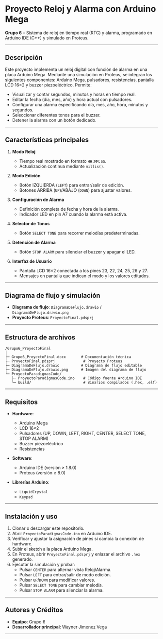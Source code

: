 
# Proyecto Reloj y Alarma con Arduino Mega

**Grupo 6** – Sistema de reloj en tiempo real (RTC) y alarma, programado en Arduino IDE (C++) y simulado en Proteus.

---

## Descripción

Este proyecto implementa un reloj digital con función de alarma en una placa Arduino Mega. Mediante una simulación en Proteus, se integran los siguientes componentes: Arduino Mega, pulsadores, resistencias, pantalla LCD 16×2 y buzzer piezoeléctrico. Permite:

- Visualizar y contar segundos, minutos y horas en tiempo real.
- Editar la fecha (día, mes, año) y hora actual con pulsadores.
- Configurar una alarma especificando día, mes, año, hora, minutos y segundos.
- Seleccionar diferentes tonos para el buzzer.
- Detener la alarma con un botón dedicado.

---

## Características principales

1. **Modo Reloj**  
   - Tiempo real mostrado en formato `HH:MM:SS`.  
   - Actualización continua mediante `millis()`.

2. **Modo Edición**  
   - Botón IZQUIERDA (`LEFT`) para entrar/salir de edición.  
   - Botones ARRIBA (`UP`)/ABAJO (`DOWN`) para ajustar valores.

3. **Configuración de Alarma**  
   - Definición completa de fecha y hora de la alarma.  
   - Indicador LED en pin A7 cuando la alarma está activa.

4. **Selector de Tonos**  
   - Botón `SELECT TONE` para recorrer melodías predeterminadas.

5. **Detención de Alarma**  
   - Botón `STOP ALARM` para silenciar el buzzer y apagar el LED.

6. **Interfaz de Usuario**  
   - Pantalla LCD 16×2 conectada a los pines 23, 22, 24, 25, 26 y 27.  
   - Mensajes en pantalla que indican el modo y los valores editados.

---

## Diagrama de flujo y simulación

- **Diagrama de flujo**: `DiagramaDeFlujo.drawio` / `DiagramaDeFlujo.drawio.png`  
- **Proyecto Proteus**: `ProyectoFinal.pdsprj`

---

## Estructura de archivos

```plaintext
/Grupo6_ProyectoFinal
│
├─ Grupo6_ProyectoFinal.docx       # Documentación técnica
├─ ProyectoFinal.pdsprj             # Proyecto Proteus
├─ DiagramaDeFlujo.drawio          # Diagrama de flujo editable
├─ DiagramaDeFlujo.drawio.png      # Imagen del diagrama de flujo
└─ ProyectoParadigmasCode/
   ├─ ProyectoParadigmasCode.ino    # Código fuente Arduino IDE
   └─ build/                        # Binarios compilados (.hex, .elf)
```

---

## Requisitos

- **Hardware**:
  - Arduino Mega
  - LCD 16×2
  - Pulsadores (UP, DOWN, LEFT, RIGHT, CENTER, SELECT TONE, STOP ALARM)
  - Buzzer piezoeléctrico
  - Resistencias

- **Software**:
  - Arduino IDE (versión ≥ 1.8.0)
  - Proteus (versión ≥ 8.0)

- **Librerías Arduino**:
  - `LiquidCrystal`
  - `Keypad`

---

## Instalación y uso

1. Clonar o descargar este repositorio.
2. Abrir `ProyectoParadigmasCode.ino` en Arduino IDE.
3. Verificar y ajustar la asignación de pines si cambia la conexión de hardware.
4. Subir el sketch a la placa Arduino Mega.
5. En Proteus, abrir `ProyectoFinal.pdsprj` y enlazar el archivo `.hex` generado.
6. Ejecutar la simulación y probar:
   - Pulsar `CENTER` para alternar vista Reloj/Alarma.
   - Pulsar `LEFT` para entrar/salir de modo edición.
   - Pulsar `UP`/`DOWN` para modificar valores.
   - Pulsar `SELECT TONE` para cambiar melodía.
   - Pulsar `STOP ALARM` para silenciar la alarma.

---

## Autores y Créditos

- **Equipo**: Grupo 6  
- **Desarrollador principal**: Wayner Jimenez Vega

---

```

